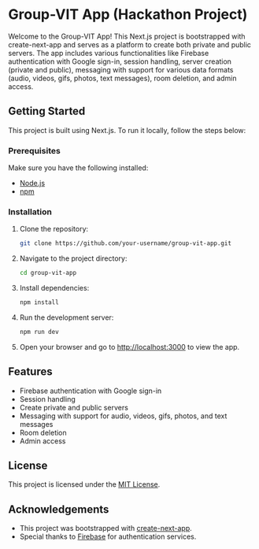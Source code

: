 # Group-VIT App (Hackathon Project) 

Welcome to the Group-VIT App! This Next.js project is bootstrapped with create-next-app and serves as a platform to create both private and public servers. The app includes various functionalities like Firebase authentication with Google sign-in, session handling, server creation (private and public), messaging with support for various data formats (audio, videos, gifs, photos, text messages), room deletion, and admin access.

## Getting Started

This project is built using Next.js. To run it locally, follow the steps below:

### Prerequisites

Make sure you have the following installed:

- [Node.js](https://nodejs.org/)
- [npm](https://www.npmjs.com/)

### Installation

1. Clone the repository:

    ```bash
    git clone https://github.com/your-username/group-vit-app.git
    ```

2. Navigate to the project directory:

    ```bash
    cd group-vit-app
    ```

3. Install dependencies:

    ```bash
    npm install
    ```

4. Run the development server:

    ```bash
    npm run dev
    ```

5. Open your browser and go to [http://localhost:3000](http://localhost:3000) to view the app.

## Features

- Firebase authentication with Google sign-in
- Session handling
- Create private and public servers
- Messaging with support for audio, videos, gifs, photos, and text messages
- Room deletion
- Admin access


## License

This project is licensed under the [MIT License](LICENSE).

## Acknowledgements

- This project was bootstrapped with [create-next-app](https://nextjs.org/docs/getting-started#using-create-next-app).
- Special thanks to [Firebase](https://firebase.google.com/) for authentication services.
